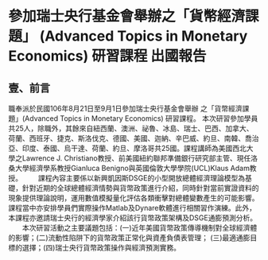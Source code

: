 # 參加瑞士央行基金會舉辦之「貨幣經濟課題」 (Advanced Topics in Monetary Economics) 研習課程 出國報告

## 壹、前言

職奉派於民國106年8月21日至9月1日參加瑞士央行基金會舉辦 之「貨幣經濟課題」(Advanced Topics in Monetary Economics) 研習課程。
本次研習參加學員共25人，除職外，其餘來自紐西蘭、澳洲、祕魯、冰島、瑞士、巴西、加拿大、荷蘭、西班牙、捷克、斯洛伐克、德國、美國、迦納、辛巴威、約旦、南韓、喬治亞、印度、泰國、烏干達、荷蘭、約旦、摩洛哥共25國。課程講師為美國西北大學之Lawrence J. Christiano教授、前美國紐約聯邦準備銀行研究部主管、現任洛桑大學經濟學系教授Gianluca Benigno與英國倫敦大學學院(UCL)Klaus Adam教授。
　　課程內容主要係以新興凱因斯DSGE的小型開放總體經濟理論模型為基礎，針對近期的全球總體經濟情勢與貨幣政策進行介紹，同時針對當前實證資料的現象提供理論說明，運用數值模擬量化評估各類衝擊對總體變數產生的可能影響。課程當中亦安排學員們實際操作Matlab及Dynare軟體進行相關習作演練。此外，本課程亦邀請瑞士央行的經濟學家介紹該行貨幣政策架構及DSGE通膨預測分析。
　　本次研習活動之主要議題包括：(一)近年美國貨幣政策傳導機制對全球經濟體的影響；(二)流動性陷阱下的貨幣政策正常化與資產負債表管理；
(三)最適通膨目標的選擇；(四)瑞士央行貨幣政策操作與經濟預測實務。